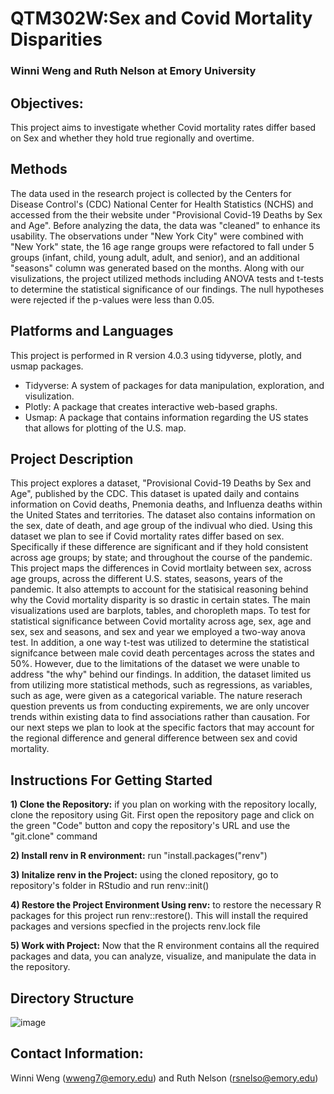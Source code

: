 # QTM302W:Sex and Covid Mortality Disparities

### Winni Weng and Ruth Nelson at Emory University

## Objectives:
This project aims to investigate whether Covid mortality rates differ based on Sex and whether they hold true regionally and overtime. 

## Methods
The data used in the research project is collected by the Centers for Disease Control's (CDC) National Center for Health Statistics (NCHS) and accessed from the their website under "Provisional Covid-19 Deaths by Sex and Age". Before analyzing the data, the data was "cleaned" to enhance its usability. The observations under "New York City" were combined with "New York" state, the 16 age range groups were refactored to fall under 5 groups (infant, child, young adult, adult, and senior), and an additional "seasons" column was generated based on the months. Along with our visulizations, the project utilized methods including ANOVA tests and t-tests to determine the statistical significance of our findings. The null hypotheses were rejected if the p-values were less than 0.05. 

## Platforms and Languages
This project is performed in R version 4.0.3 using tidyverse, plotly, and usmap packages. 

- Tidyverse: A system of packages for data manipulation, exploration, and visulization. 
- Plotly: A package that creates interactive web-based graphs. 
- Usmap: A package that contains information regarding the US states that allows for plotting of the U.S. map.

## Project Description
This project explores a dataset, "Provisional Covid-19 Deaths by Sex and Age", published by the CDC. This dataset is upated daily and contains information on Covid deaths, Pnemonia deaths, and Influenza deaths within the United States and territories. The dataset also contains information on the sex, date of death, and age group of the indivual who died. Using this dataset we plan to see if Covid mortality rates differ based on sex. Specifically if these difference are significant and if they hold consistent across age groups; by state; and throughout the course of the pandemic. This project maps the differences in Covid mortlaity between sex, across age groups, across the different U.S. states, seasons, years of the pandemic. It also attempts to account for the statisical reasoning behind why the Covid mortality disparity is so drastic in certain states. The main visualizations used are barplots, tables, and choropleth maps. To test for statistical significance between Covid mortality across age, sex, age and sex, sex and seasons, and sex and year we employed a two-way anova test. In addition, a one way t-test was utilized to determine the statistical signifcance between male covid death percentages across the states and 50%. However, due to the limitations of the dataset we were unable to address "the why" behind our findings. In addition, the dataset limited us from utilizing more statistical methods, such as regressions, as variables, such as age, were given as a categorical variable. The nature reserach question prevents us from conducting expirements, we are only uncover trends within existing data to find associations rather than causation. For our next steps we plan to look at the specific factors that may account for the regional difference and general difference between sex and covid mortality. 

## Instructions For Getting Started
**1) Clone the Repository:**  if you plan on working with the repository locally, clone the repository using Git. First open the repository page and click on the green "Code" button and copy the repository's URL and use the "git.clone" command

**2) Install renv in R environment:** run "install.packages("renv")

**3) Initalize renv in the Project:** using the cloned repository, go to repository's folder in RStudio and run renv::init()

**4) Restore the Project Environment Using renv:** to restore the necessary R packages for this project run renv::restore(). This will install the required packages and versions specfied in the projects renv.lock file 

**5) Work with Project:** Now that the R environment contains all the required packages and data, you can analyze, visualize, and manipulate the data in the repository. 

## Directory Structure
![image](<img width="421" alt="Screen Shot 2023-08-02 at 9 15 04 PM" src="https://github.com/rsnelson1/QTM302WFinalProject/assets/139489541/3b3d6e24-27c3-4ec3-8792-dcc68380fec4">)

    
## Contact Information: 
Winni Weng (wweng7@emory.edu) and Ruth Nelson (rsnelso@emory.edu)
